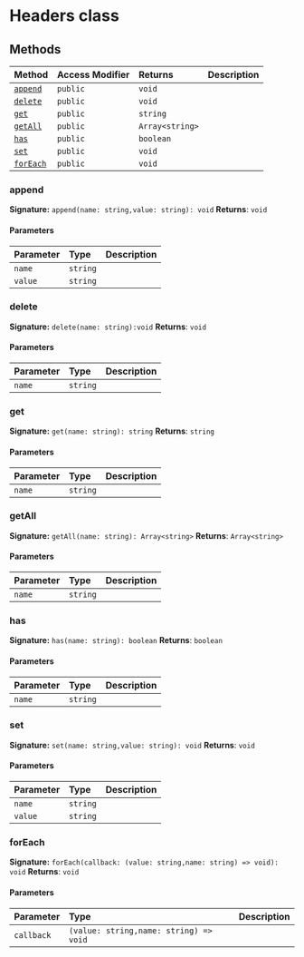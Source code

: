 # Headers class












## Methods

| Method	   | Access Modifier | Returns	| Description|
|:-------------|:----|:-------|:-----------|
|[`append`](#append)     | `public` | `void` |  |
|[`delete`](#delete)     | `public` | `void` |  |
|[`get`](#get)     | `public` | `string` |  |
|[`getAll`](#getall)     | `public` | `Array<string>` |  |
|[`has`](#has)     | `public` | `boolean` |  |
|[`set`](#set)     | `public` | `void` |  |
|[`forEach`](#foreach)     | `public` | `void` |  |





### append



**Signature:** `append(name: string,value: string): void`
**Returns**: `void`


#### Parameters


| Parameter	   | Type    | Description |
|:-------------|:---------------|:------------|
| `name`    | `string` |  |
| `value`    | `string` |  |


### delete



**Signature:** `delete(name: string):void`
**Returns**: `void`


#### Parameters


| Parameter	   | Type    | Description |
|:-------------|:---------------|:------------|
| `name`    | `string` |  |


### get



**Signature:** `get(name: string): string`
**Returns**: `string`


#### Parameters


| Parameter	   | Type    | Description |
|:-------------|:---------------|:------------|
| `name`    | `string` |  |


### getAll



**Signature:** `getAll(name: string): Array<string>`
**Returns**: `Array<string>`


#### Parameters


| Parameter	   | Type    | Description |
|:-------------|:---------------|:------------|
| `name`    | `string` |  |


### has



**Signature:** `has(name: string): boolean`
**Returns**: `boolean`


#### Parameters


| Parameter	   | Type    | Description |
|:-------------|:---------------|:------------|
| `name`    | `string` |  |


### set



**Signature:** `set(name: string,value: string): void`
**Returns**: `void`


#### Parameters


| Parameter	   | Type    | Description |
|:-------------|:---------------|:------------|
| `name`    | `string` |  |
| `value`    | `string` |  |


### forEach



**Signature:** `forEach(callback: (value: string,name: string) => void): void`
**Returns**: `void`


#### Parameters


| Parameter	   | Type    | Description |
|:-------------|:---------------|:------------|
| `callback`    | `(value: string,name: string) => void` |  |

